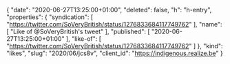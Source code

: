 {
  "date": "2020-06-27T13:25:00+01:00",
  "deleted": false,
  "h": "h-entry",
  "properties": {
    "syndication": [
      "https://twitter.com/SoVeryBritish/status/1276833684117749762"
    ],
    "name": [
      "Like of @SoVeryBritish's tweet"
    ],
    "published": [
      "2020-06-27T13:25:00+01:00"
    ],
    "like-of": [
      "https://twitter.com/SoVeryBritish/status/1276833684117749762"
    ]
  },
  "kind": "likes",
  "slug": "2020/06/jcs8v",
  "client_id": "https://indigenous.realize.be"
}
